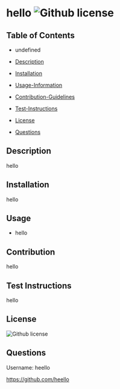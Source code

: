 # hello ![Github license](https://img.shields.io/badge/license-Apache%202.0-blue.svg)
 

  ## Table of Contents
 * undefined


  * [Description](#description)

 * [Installation](#Installation)

 * [Usage-Information](#Usage)

 * [Contribution-Guidelines](#contribution)

 * [Test-Instructions](#test-instructions)

 * [License](#license)

 * [Questions](#questions)


  ## Description
  hello 

  ## Installation
  hello 

  ## Usage
 * hello 

  ## Contribution
  hello 

  ## Test Instructions
  hello 

  ## License
   ![Github license](https://img.shields.io/badge/license-Apache%202.0-blue.svg) 

  ## Questions
  Username: heello 

  https://github.com/heello
